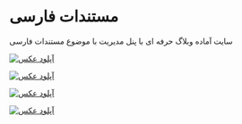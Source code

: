 # مستندات فارسی
سایت آماده وبلاگ حرفه ای با پنل مدیریت با موضوع مستندات فارسی 

<a href="https://uupload.ir/" target="_blank"><img src="https://s6.uupload.ir/files/image_2023-03-16_11-22-42_9wb8.png" border="0" alt="آپلود عکس" /></a>

<a href="https://uupload.ir/" target="_blank"><img src="https://s6.uupload.ir/files/image_2023-03-16_11-21-50_ezyr.png" border="0" alt="آپلود عکس" /></a>

<a href="https://uupload.ir/" target="_blank"><img src="https://s6.uupload.ir/files/image_2023-03-16_11-21-25_ldp0.png" border="0" alt="آپلود عکس" /></a>

<a href="https://uupload.ir/" target="_blank"><img src="https://s6.uupload.ir/files/image_2023-03-16_11-21-03_sjqu.png" border="0" alt="آپلود عکس" /></a>

